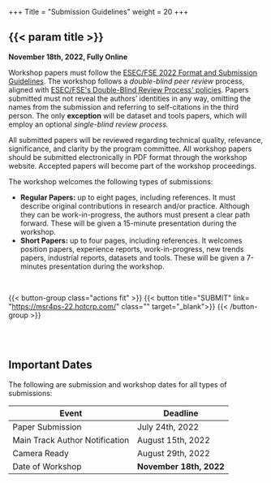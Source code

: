 +++
Title = "Submission Guidelines"
weight = 20
+++

## {{< param title >}}

**November 18th, 2022, Fully Online**


Workshop papers must follow the [ESEC/FSE 2022 Format and Submission Guidelines](https://2022.esec-fse.org/track/fse-2022-how-to-submit). The workshop follows a _double-blind peer review_ process, aligned with [ESEC/FSE's Double-Blind Review Process' policies](https://2022.esec-fse.org/track/fse-2022-how-to-submit). Papers submitted must not reveal the authors’ identities in any way, omitting the names from the submission and referring to self-citations in the third person. The only **exception** will be dataset and tools papers, which will employ an optional _single-blind review process._

All submitted papers will be reviewed regarding technical quality, relevance, significance, and clarity by the program committee. All workshop papers should be submitted electronically in PDF format through the workshop website. Accepted papers will become part of the workshop proceedings.


The workshop welcomes the following types of submissions:
- **Regular Papers:** up to eight pages, including references. It must describe original contributions in research and/or practice. Although they can be work-in-progress, the authors must present a clear path forward. These will be given a 15-minute presentation during the workshop.
- **Short Papers:** up to four pages, including references. It welcomes position papers, experience reports, work-in-progress, new trends papers, industrial reports, datasets and tools. These will be given a 7-minutes presentation during the workshop.


<br/>



{{< button-group class="actions fit" >}}
    {{< button title="SUBMIT" link= "https://msr4ps-22.hotcrp.com/" class="" target="_blank">}}
{{< /button-group >}}



<br/><br/>


## Important Dates

The following are submission and workshop dates for all types of submissions:


| **Event**                         | **Deadline**          |
| -------                           | --------------        |
| Paper Submission                  | July 24th, 2022       |
| Main Track Author Notification    | August 15th, 2022     |
| Camera Ready                      | August 29th, 2022     |
| Date of Workshop                  | **November 18th, 2022**  | 
